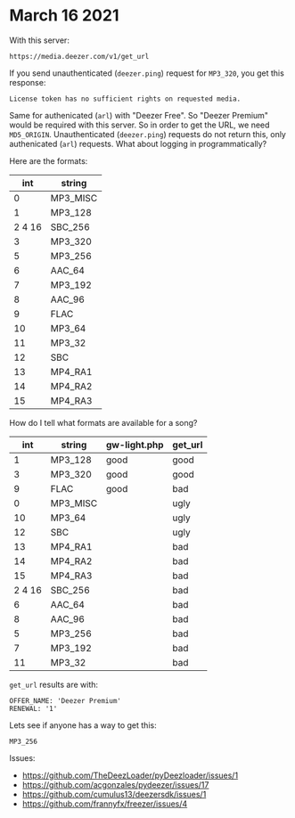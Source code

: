 # March 16 2021

With this server:

~~~
https://media.deezer.com/v1/get_url
~~~

If you send unauthenticated (`deezer.ping`) request for `MP3_320`, you get this
response:

~~~
License token has no sufficient rights on requested media.
~~~

Same for authenicated (`arl`) with "Deezer Free". So "Deezer Premium" would be
required with this server. So in order to get the URL, we need `MD5_ORIGIN`.
Unauthenticated (`deezer.ping`) requests do not return this, only authenicated
(`arl`) requests. What about logging in programmatically?

Here are the formats:

int    | string
-------|---------
0      | MP3_MISC
1      | MP3_128
2 4 16 | SBC_256
3      | MP3_320
5      | MP3_256
6      | AAC_64
7      | MP3_192
8      | AAC_96
9      | FLAC
10     | MP3_64
11     | MP3_32
12     | SBC
13     | MP4_RA1
14     | MP4_RA2
15     | MP4_RA3

How do I tell what formats are available for a song?

int    | string   | gw-light.php | get_url
-------|----------|--------------|--------
1      | MP3_128  | good         | good
3      | MP3_320  | good         | good
9      | FLAC     | good         | bad
0      | MP3_MISC |              | ugly
10     | MP3_64   |              | ugly
12     | SBC      |              | ugly
13     | MP4_RA1  |              | bad
14     | MP4_RA2  |              | bad
15     | MP4_RA3  |              | bad
2 4 16 | SBC_256  |              | bad
6      | AAC_64   |              | bad
8      | AAC_96   |              | bad
5      | MP3_256  |              | bad
7      | MP3_192  |              | bad
11     | MP3_32   |              | bad

`get_url` results are with:

~~~
OFFER_NAME: 'Deezer Premium'
RENEWAL: '1'
~~~

Lets see if anyone has a way to get this:

~~~
MP3_256
~~~

Issues:

- https://github.com/TheDeezLoader/pyDeezloader/issues/1
- https://github.com/acgonzales/pydeezer/issues/17
- https://github.com/cumulus13/deezersdk/issues/1
- https://github.com/frannyfx/freezer/issues/4
